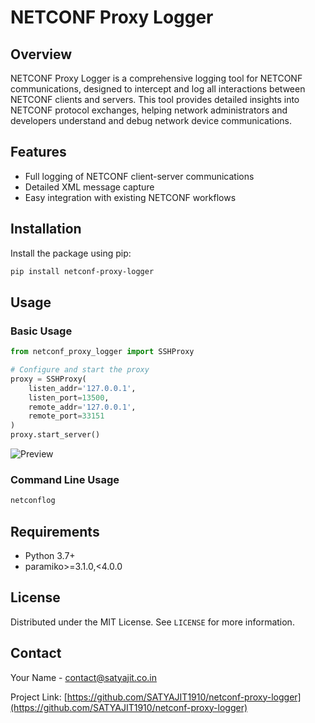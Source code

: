 # NETCONF Proxy Logger

## Overview

NETCONF Proxy Logger is a comprehensive logging tool for NETCONF communications, designed to intercept and log all interactions between NETCONF clients and servers. This tool provides detailed insights into NETCONF protocol exchanges, helping network administrators and developers understand and debug network device communications.

## Features

- Full logging of NETCONF client-server communications
- Detailed XML message capture
- Easy integration with existing NETCONF workflows

## Installation

Install the package using pip:

```bash
pip install netconf-proxy-logger
```

## Usage

### Basic Usage

```python
from netconf_proxy_logger import SSHProxy

# Configure and start the proxy
proxy = SSHProxy(
    listen_addr='127.0.0.1',
    listen_port=13500,
    remote_addr='127.0.0.1', 
    remote_port=33151
)
proxy.start_server()
```
![Preview](demo.png)


### Command Line Usage

```bash
netconflog
```

## Requirements

- Python 3.7+
- paramiko>=3.1.0,<4.0.0

## License

Distributed under the MIT License. See `LICENSE` for more information.

## Contact

Your Name - contact@satyajit.co.in

Project Link: [https://github.com/SATYAJIT1910/netconf-proxy-logger](https://github.com/SATYAJIT1910/netconf-proxy-logger)